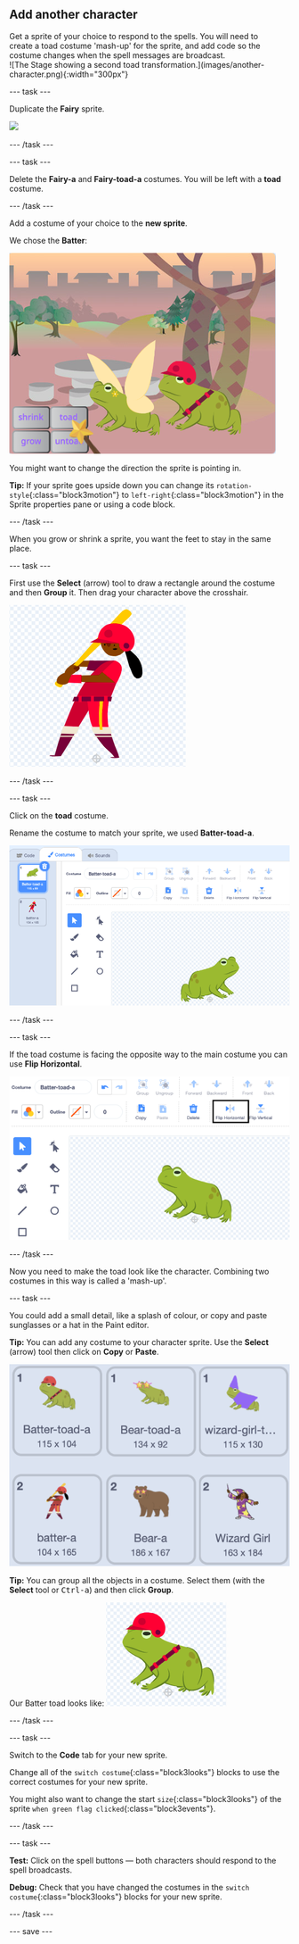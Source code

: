 ## Add another character

<div style="display: flex; flex-wrap: wrap">
<div style="flex-basis: 200px; flex-grow: 1; margin-right: 15px;">
Get a sprite of your choice to respond to the spells. You will need to create a toad costume 'mash-up' for the sprite, and add code so the costume changes when the spell messages are broadcast.
</div>
<div>
![The Stage showing a second toad transformation.](images/another-character.png){:width="300px"}
</div>
</div>

--- task ---

Duplicate the **Fairy** sprite. 

![](images/duplicate-fairy.png)

--- /task ---

--- task ---

Delete the **Fairy-a** and **Fairy-toad-a** costumes. You will be left with a **toad** costume.

--- /task ---

Add a costume of your choice to the **new sprite**. 

We chose the **Batter**:

![](images/batter-on-stage.png)

You might want to change the direction the sprite is pointing in. 

**Tip:** If your sprite goes upside down you can change its `rotation-style`{:class="block3motion"} to `left-right`{:class="block3motion"} in the Sprite properties pane or using a code block.

--- /task ---

When you grow or shrink a sprite, you want the feet to stay in the same place.

--- task ---

First use the **Select** (arrow) tool to draw a rectangle around the costume and then **Group** it. Then drag your character above the crosshair.

![](images/character2-crosshair.png)

--- /task ---

--- task ---

Click on the **toad** costume.

Rename the costume to match your sprite, we used **Batter-toad-a**.

![](images/batter-toad-a-added.png)

--- /task ---

--- task ---

If the toad costume is facing the opposite way to the main costume you can use **Flip Horizontal**.

![](images/flip-horizontal.png)

--- /task ---

Now you need to make the toad look like the character. Combining two costumes in this way is called a 'mash-up'.

--- task ---

You could add a small detail, like a splash of colour, or copy and paste sunglasses or a hat in the Paint editor.

**Tip:** You can add any costume to your character sprite. Use the **Select** (arrow) tool then click on **Copy** or **Paste**.

![](images/editing-options.png)

**Tip:** You can group all the objects in a costume. Select them (with the **Select** tool or <kbd>
Ctrl-a</kbd>) and then click **Group**.

Our Batter toad looks like:
![](images/batter-toad.png)

--- /task ---

--- task ---

Switch to the **Code** tab for your new sprite.

Change all of the `switch costume`{:class="block3looks"} blocks to use the correct costumes for your new sprite.

You might also want to change the start `size`{:class="block3looks"} of the sprite `when green flag clicked`{:class="block3events"}.

--- /task ---

--- task ---

**Test:** Click on the spell buttons — both characters should respond to the spell broadcasts.

**Debug:** Check that you have changed the costumes in the `switch costume`{:class="block3looks"} blocks for your new sprite.

--- /task ---

--- save ---
